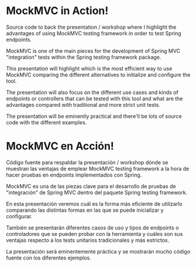 # MockMVC in Action!

Source code to back the presentation / workshop where I highlight the advantages of using
MockMVC testing framework in order to test Spring endpoints.

MockMVC is one of the main pieces for the development of Spring MVC "integration" tests
within the Spring testing framework package.

This presentation will highlight which is the most efficient way to use MockMVC comparing
the different alternatives to initialize and configure the tool.

The presentation will also focus on the different use cases and kinds of endpoints
or controllers that can be tested with this tool and what are the advantages compared
with traditional and more strict unit tests.

The presentation will be eminently practical and there'll be lots of source code
with the different examples.

# MockMVC en Acción!

Código fuente para respaldar la presentación / workshop dónde se muestran las ventajas de
emplear MockMVC testing framework a la hora de hacer pruebas en endpoints implementados
con Spring.

MockMVC es una de las piezas clave para el desarrollo de pruebas de "integración"
de Spring MVC dentro del paquete Spring testing framework.

En esta presentación veremos cuál es la forma más eficiente de utilizarlo comparando
las distintas formas en las que se puede inicializar y configurar.

También se presentarán diferentes casos de uso y tipos de endpoints o controladores
que se pueden probar con la herramienta y cuáles son sus ventajas respecto a los tests
unitarios tradicionales y más estrictos.

La presentación será eminentemente práctica y se mostrarán mucho código fuente con los
diferentes ejemplos.
